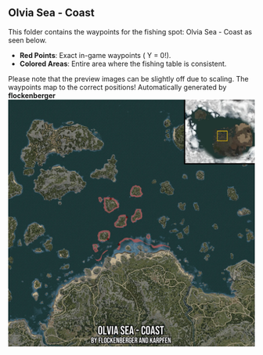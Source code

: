 ## Olvia Sea - Coast
This folder contains the waypoints for the fishing spot: Olvia Sea - Coast as seen below.

- **Red Points**: Exact in-game waypoints ( Y = 0!).
- **Colored Areas**: Entire area where the fishing table is consistent.

Please note that the preview images can be slightly off due to scaling. The waypoints map to the correct positions!
Automatically generated by **flockenberger**
![preview_Olvia Sea - Coast](./Preview.webp)